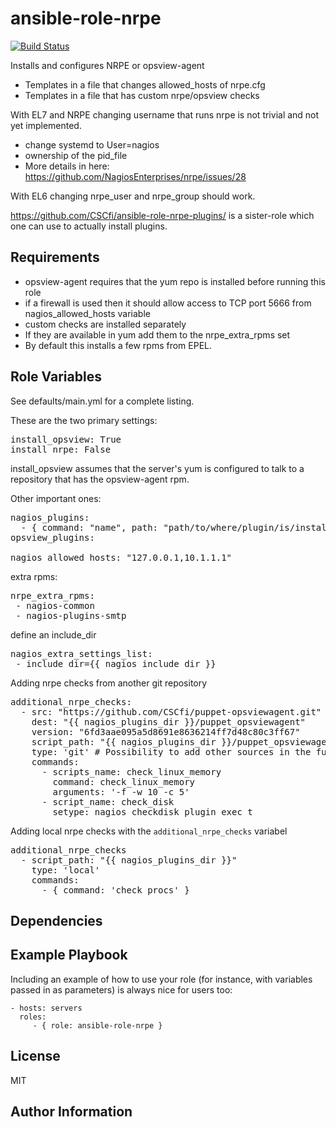 ansible-role-nrpe
=========

[![Build Status](https://travis-ci.org/CSCfi/ansible-role-nrpe.svg?branch=master)](https://travis-ci.org/CSCfi/ansible-role-nrpe)

Installs and configures NRPE or opsview-agent

 - Templates in a file that changes allowed_hosts of nrpe.cfg
 - Templates in a file that has custom nrpe/opsview checks

With EL7 and NRPE changing username that runs nrpe is not trivial and not yet implemented.
 - change systemd to User=nagios
 - ownership of the pid_file
  - More details in here: https://github.com/NagiosEnterprises/nrpe/issues/28

With EL6 changing nrpe_user and nrpe_group should work.

https://github.com/CSCfi/ansible-role-nrpe-plugins/ is a sister-role which one can use to actually install plugins.

Requirements
------------

 - opsview-agent requires that the yum repo is installed before running this role
 - if a firewall is used then it should allow access to TCP port 5666 from nagios_allowed_hosts variable
 - custom checks are installed separately
  - If they are available in yum add them to the nrpe_extra_rpms set
  - By default this installs a few rpms from EPEL.


Role Variables
--------------

See defaults/main.yml for a complete listing.

These are the two primary settings:
<pre>
install_opsview: True
install_nrpe: False
</pre>

install_opsview assumes that the server's yum is configured to talk to a repository that has the opsview-agent rpm.

Other important ones:

<pre>
nagios_plugins:
  - { command: "name", path: "path/to/where/plugin/is/installed", arguments: "arguments to this check" }
opsview_plugins:

nagios_allowed_hosts: "127.0.0.1,10.1.1.1"
</pre>

extra rpms:
<pre>
nrpe_extra_rpms:
 - nagios-common
 - nagios-plugins-smtp
</pre>

define an include_dir
<pre>
nagios_extra_settings_list:
 - include_dir={{ nagios_include_dir }}
</pre>

Adding nrpe checks from another git repository
<pre>
additional_nrpe_checks:
  - src: "https://github.com/CSCfi/puppet-opsviewagent.git"
    dest: "{{ nagios_plugins_dir }}/puppet_opsviewagent"
    version: "6fd3aae095a5d8691e8636214ff7d48c80c3ff67"
    script_path: "{{ nagios_plugins_dir }}/puppet_opsviewagent/files/nrpe/"
    type: 'git' # Possibility to add other sources in the future
    commands:
      - scripts_name: check_linux_memory
        command: check_linux_memory
        arguments: '-f -w 10 -c 5'
      - script_name: check_disk
        setype: nagios_checkdisk_plugin_exec_t
</pre>

Adding local nrpe checks with the `additional_nrpe_checks` variabel
<pre>
additional_nrpe_checks
  - script_path: "{{ nagios_plugins_dir }}"
    type: 'local'
    commands:
      - { command: 'check_procs' }
</pre>


Dependencies
------------

Example Playbook
----------------

Including an example of how to use your role (for instance, with variables passed in as parameters) is always nice for users too:

    - hosts: servers
      roles:
         - { role: ansible-role-nrpe }

License
-------

MIT

Author Information
------------------
